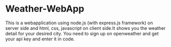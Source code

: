 # Weather-WebApp
This is a webapplication using node.js (with express.js framework) on server side and html, css, javascript on client side.It shows you the weather detail for your desired city.
You need to sign up on openweather and get your api key and enter it in code.
